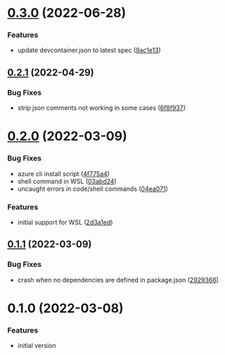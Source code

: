 # [0.3.0](https://github.com/sinedied/devc/compare/0.2.1...0.3.0) (2022-06-28)


### Features

* update devcontainer.json to latest spec ([9ac1e13](https://github.com/sinedied/devc/commit/9ac1e13e872b8ebf6d2aa1439a8ca71639c14222))

## [0.2.1](https://github.com/sinedied/devc/compare/0.2.0...0.2.1) (2022-04-29)


### Bug Fixes

* strip json comments not working in some cases ([6f8f937](https://github.com/sinedied/devc/commit/6f8f937e1ddd131c40830acf1c2f76a4ecb07113))

# [0.2.0](https://github.com/sinedied/devc/compare/0.1.1...0.2.0) (2022-03-09)


### Bug Fixes

* azure cli install script ([4f775a4](https://github.com/sinedied/devc/commit/4f775a46c06be93abb8073a2c3ea9540c928326e))
* shell command in WSL ([03abd24](https://github.com/sinedied/devc/commit/03abd242f7746125d6424f10b6ec184e5efd9df7))
* uncaught errors in code/shell commands ([04ea071](https://github.com/sinedied/devc/commit/04ea071dd51682ab9b7907ca1f91333d67dc53c9))


### Features

* initial support for WSL ([2d3a1ed](https://github.com/sinedied/devc/commit/2d3a1ed77250f020e19fc9d46601e5560ca7e85a))

## [0.1.1](https://github.com/sinedied/devc/compare/0.1.0...0.1.1) (2022-03-09)


### Bug Fixes

* crash when no dependencies are defined in package.json ([2929366](https://github.com/sinedied/devc/commit/292936697bde866c05b1edd5944af5675a3cd197))

# 0.1.0 (2022-03-08)

### Features

* initial version
